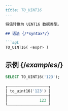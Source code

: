 ```markdown
---
title: TO_UINT16
---

将值转换为 UINT16 数据类型。

## 语法 {/*syntax*/}

```sql
TO_UINT16( <expr> )
```

## 示例 {/*examples*/}

```sql
SELECT TO_UINT16('123');

┌──────────────────┐
│ to_uint16('123') │
├──────────────────┤
│              123 │
└──────────────────┘
```
```
